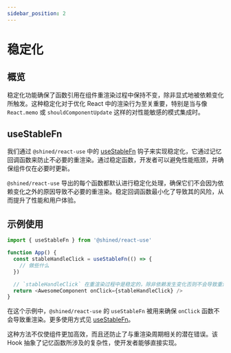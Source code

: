```yaml
---
sidebar_position: 2
---
```


# 稳定化

## 概览

稳定化功能确保了函数引用在组件重渲染过程中保持不变，除非显式地被依赖变化所触发。这种稳定化对于优化 React 中的渲染行为至关重要，特别是当与像 `React.memo` 或 `shouldComponentUpdate` 这样的对性能敏感的模式集成时。

## useStableFn

我们通过 `@shined/react-use` 中的 [useStableFn](/reference/use-stable-fn) 钩子来实现稳定化，它通过记忆回调函数来防止不必要的重渲染。通过稳定函数，开发者可以避免性能瓶颈，并确保组件仅在必要时更新。

`@shined/react-use` 导出的每个函数都默认进行稳定化处理，确保它们不会因为依赖变化之外的原因导致不必要的重渲染。稳定回调函数最小化了导致其的风险，从而提升了性能和用户体验。

## 示例使用

```javascript
import { useStableFn } from '@shined/react-use'

function App() {
  const stableHandleClick = useStableFn(() => {
    // 做些什么
  })

  // `stableHandleClick` 在重渲染过程中是稳定的，除非依赖发生变化否则不会导致重渲染
  return <AwesomeComponent onClick={stableHandleClick} />
}
```

在这个示例中，`@shined/react-use` 的 `useStableFn` 被用来确保 `onClick` 函数不会导致重渲染。更多使用方式见 [useStableFn](/reference/use-stable-fn)。

这种方法不仅使组件更加高效，而且还防止了与重渲染周期相关的潜在错误。该 Hook 抽象了记忆函数所涉及的复杂性，使开发者能够直接实现。
